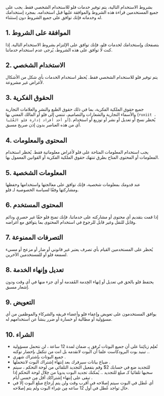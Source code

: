 بشروط الاستخدام التالية، يتم توفير خدمات فلو للاستخدام الشخصي فقط. يجب على جميع المستخدمين قراءة هذه الشروط والموافقة عليها قبل استخدامه. بمجرد إستخدامك له وخدماته فإنك توافق على جميع الشروط دون إستثناء.

## 1. الموافقة على الشروط
بتصفحك وإستخدامك لخدمات فلو، فإنك توافق على الإلتزام بشروط الاستخدام التالية. إذا كنت لا توافق على هذه الشروط، يُرجى عدم استخدام خدماتنا.

## 2. الاستخدام الشخصي
يتم توفير فلو للاستخدام الشخصي فقط. يُحظر استخدام الخدمات بأي شكل من الأشكال لأغراض غير مشروعة.

## 3. الحقوق الفكرية
جميع حقوق الملكية الفكرية، بما في ذلك حقوق الطبع والنشر والعلامات التجارية والأسماء التجارية والشعارات والتصاميم، تنتمي إلى فلو أو المالك المعني بها (`ruxiit ، أو أحد أفراد إدارة فلو العُليا`). يُحظر نسخ أو تعديل أو نشر أو توزيع أو استخدام أي من هذه العناصر بدون إذن صريح مسبق.

## 4. المحتوى والمعلومات
يجب استخدام المعلومات المتاحة على فلو لأغراض معلوماتية فقط. يُحظر استخدام المعلومات أو المحتوى المتاح بطرق تنتهك حقوق الملكية الفكرية أو القوانين المعمول بها.

## 5. المعلومات الشخصية
عند قدومك بمعلومات شخصية، فإنك توافق على معالجتها واستخدامها وحفظها ومشاركتها وفقًا لسياسة الخصوصية لـ فلو.

## 6. المحتوى المستخدم
إذا قمت بتقديم أي محتوى أو مشاركته على خدماتنا، فإنك تمنح فلو حقًا غير حصري ودائم وقابل للنقل وغير قابل للرجوع في استخدام المحتوى بما يتوافق مع أغراضه.

## 7. التصرفات الممنوعة
يُحظر على المستخدمين القيام بأي تصرف يعتبر غير قانوني أو ضار أو مزعج أو مسيء لسمعة فلو أو للمستخدمين الآخرين.

## 8. تعديل وإنهاء الخدمة
يحتفظ فلو بالحق في تعديل أو إنهاء الخِدمة المُقدمة أو أي جزء منها في أي وقت ودون إشعار مسبق.

## 9. التعويض
 يوافق المستخدمون على تعويض وإعفاء فلو وأعضاء فريقه والشركاء والموظفين من أي مسؤولية أو مطالبة أو خسارة أو ضرر ينشأ عن استخدامهم له.

## 10. الشراء
- نُعلِم زبائِننا على أن جميع البوتات تُرفق بِـ ضمان لمدة 12 ساعة ، لن نتحمل مسؤولية تبنيد بوت البرودكاست علما أن البوت لانقدمه بل انت من تتكفل بإحضار توكنه ..
- جميع البوتات بإشتراك شهري .
- ضياع بيانات سيرفرك بعد إنتهاء إشتراك البوت لانتحملها .
- للتجديد ضع في حسابك 2$ وقم بتفعيل التجديد التلقائي من لوحة التحكم  ، سيتم سحبها تلقائيا كـ مبلغ للتجديد .. يُمكنك تجديد البوت يدويا من خِلال لوحة التحكم إذا تبقى على إنتهاء إشتراكك أقل مِن خمس أيام .
- أي عُطل في البوت سيتم إصلاحه في أقرب وقت ولن يتم إرجاع مبلغ البوت إلا في حال تواجد عُطل في أول 12 ساعه مِن شِراء البوت ولم يتم إصلاحه.

